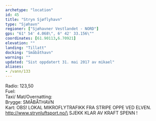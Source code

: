 ```yaml
---
archetype: "location"
id: 45
title: "Stryn Sjøflyhavn"
type: "Sjøhavn"
regioner: ["Sjøhavner Vestlandet - NORD"]
gps: "61° 54' 4.068\", 6° 42' 33.156\""
coordinates: [61.90113,6.70921]
elevation: ""
landing: "Tillatt"
docking: "Småbåthavn"
warning: ""
updated: "Sist oppdatert 31. mai 2017 av mikael"
aliases:
- /vann/133
---
```


Radio: 123,50\
Fuel:\
Taxi/ Mat/Overnatting:\
Brygge: SMÅBÅTHAVN\
Kart: OBS! LOKAL MIKROFLYTRAFIKK FRA STRIPE OPPE VED ELVEN. http://www.strynluftsport.no/\
SJEKK KLAR AV KRAFT SPENN !
